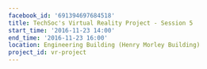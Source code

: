 ```yaml
---
facebook_id: '691394697684518'
title: TechSoc's Virtual Reality Project - Session 5
start_time: '2016-11-23 14:00'
end_time: '2016-11-23 16:00'
location: Engineering Building (Henry Morley Building)
project_id: vr-project
---
```

